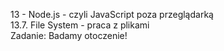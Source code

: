 13 - Node.js - czyli JavaScript poza przeglądarką<br>
13.7. File System - praca z plikami<br>
Zadanie: Badamy otoczenie!<br>
